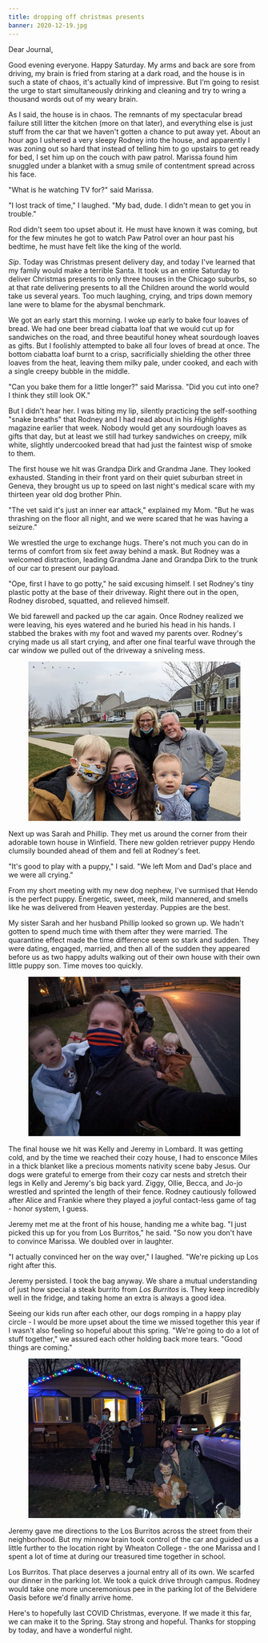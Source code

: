 ```yaml
---
title: dropping off christmas presents
banner: 2020-12-19.jpg
---
```


Dear Journal,

Good evening everyone.  Happy Saturday.  My arms and back are sore
from driving, my brain is fried from staring at a dark road, and the
house is in such a state of chaos, it's actually kind of impressive.
But I'm going to resist the urge to start simultaneously drinking and
cleaning and try to wring a thousand words out of my weary brain.

As I said, the house is in chaos.  The remnants of my spectacular
bread failure still litter the kitchen (more on that later), and
everything else is just stuff from the car that we haven't gotten a
chance to put away yet.  About an hour ago I ushered a very sleepy
Rodney into the house, and apparently I was zoning out so hard that
instead of telling him to go upstairs to get ready for bed, I set him
up on the couch with paw patrol.  Marissa found him snuggled under a
blanket with a smug smile of contentment spread across his face.

"What is he watching TV for?" said Marissa.

"I lost track of time," I laughed.  "My bad, dude.  I didn't mean to
get you in trouble."

Rod didn't seem too upset about it.  He must have known it was coming,
but for the few minutes he got to watch Paw Patrol over an hour past
his bedtime, he must have felt like the king of the world.

_Sip_.  Today was Christmas present delivery day, and today I've
learned that my family would make a terrible Santa.  It took us an
entire Saturday to deliver Christmas presents to only three houses in
the Chicago suburbs, so at that rate delivering presents to all the
Children around the world would take us several years.  Too much
laughing, crying, and trips down memory lane were to blame for the
abysmal benchmark.

We got an early start this morning.  I woke up early to bake four
loaves of bread.  We had one beer bread ciabatta loaf that we would
cut up for sandwiches on the road, and three beautiful honey wheat
sourdough loaves as gifts.  But I foolishly attempted to bake all four
loves of bread at once.  The bottom ciabatta loaf burnt to a crisp,
sacrificially shielding the other three loaves from the heat, leaving
them milky pale, under cooked, and each with a single creepy bubble in
the middle.

"Can you bake them for a little longer?" said Marissa.  "Did you cut
into one?  I think they still look OK."

But I didn't hear her.  I was biting my lip, silently practicing the
self-soothing "snake breaths" that Rodney and I had read about in his
_Highlights_ magazine earlier that week.  Nobody would get any
sourdough loaves as gifts that day, but at least we still had turkey
sandwiches on creepy, milk white, slightly undercooked bread that had
just the faintest wisp of smoke to them.

The first house we hit was Grandpa Dirk and Grandma Jane.  They looked
exhausted.  Standing in their front yard on their quiet suburban
street in Geneva, they brought us up to speed on last night's medical
scare with my thirteen year old dog brother Phin.

"The vet said it's just an inner ear attack," explained my Mom.  "But
he was thrashing on the floor all night, and we were scared that he
was having a seizure."

We wrestled the urge to exchange hugs.  There's not much you can do in
terms of comfort from six feet away behind a mask.  But Rodney was a
welcomed distraction, leading Grandma Jane and Grandpa Dirk to the
trunk of our car to present our payload.

"Ope, first I have to go potty," he said excusing himself.  I set
Rodney's tiny plastic potty at the base of their driveway.  Right
there out in the open, Rodney disrobed, squatted, and relieved
himself.

We bid farewell and packed up the car again.  Once Rodney realized we
were leaving, his eyes watered and he buried his head in his hands.  I
stabbed the brakes with my foot and waved my parents over.  Rodney's
crying made us all start crying, and after one final tearful wave
through the car window we pulled out of the driveway a sniveling mess.

<figure>
<a href="/images/2020-12-19-house-1.jpg">
<img alt="2020 12 19 house 1" src="/images/2020-12-19-house-1.jpg"/>
</a>
</figure>

Next up was Sarah and Phillip.  They met us around the corner from
their adorable town house in Winfield.  There new golden retriever
puppy Hendo clumsily bounded ahead of them and fell at Rodney's feet.

"It's good to play with a puppy," I said.  "We left Mom and Dad's
place and we were all crying."

From my short meeting with my new dog nephew, I've surmised that Hendo
is the perfect puppy.  Energetic, sweet, meek, mild mannered, and
smells like he was delivered from Heaven yesterday.  Puppies are the
best.

My sister Sarah and her husband Phillip looked so grown up.  We hadn't
gotten to spend much time with them after they were married.  The
quarantine effect made the time difference seem so stark and sudden.
They were dating, engaged, married, and then all of the sudden they
appeared before us as two happy adults walking out of their own house
with their own little puppy son.  Time moves too quickly.

<figure>
<a href="/images/2020-12-19-house-2.jpg">
<img alt="202012 19 house 2" src="/images/2020-12-19-house-2.jpg"/>
</a>
</figure>

The final house we hit was Kelly and Jeremy in Lombard.  It was
getting cold, and by the time we reached their cozy house, I had to
ensconce Miles in a thick blanket like a precious moments nativity
scene baby Jesus.  Our dogs were grateful to emerge from their cozy
car nests and stretch their legs in Kelly and Jeremy's big back yard.
Ziggy, Ollie, Becca, and Jo-jo wrestled and sprinted the length of
their fence.  Rodney cautiously followed after Alice and Frankie where
they played a joyful contact-less game of tag - honor system, I guess.

Jeremy met me at the front of his house, handing me a white bag.  "I
just picked this up for you from Los Burritos," he said.  "So now you don't
have to convince Marissa.  We doubled over in laughter.

"I actually convinced her on the way over," I laughed.  "We're picking
up Los right after this.

Jeremy persisted.  I took the bag anyway.  We share a mutual
understanding of just how special a steak burrito from _Los Burritos_
is.  They keep incredibly well in the fridge, and taking home an extra
is always a good idea.

Seeing our kids run after each other, our dogs romping in a happy play
circle - I would be more upset about the time we missed together this
year if I wasn't also feeling so hopeful about this spring.  "We're
going to do a lot of stuff together," we assured each other holding
back more tears.  "Good things are coming."

<figure>
<a href="/images/2020-12-19-house-3.jpg">
<img alt="2020 12 19 house 3" src="/images/2020-12-19-house-3.jpg"/>
</a>
</figure>

Jeremy gave me directions to the Los Burritos across the street from
their neighborhood.  But my minnow brain took control of the car and
guided us a little further to the location right by Wheaton College -
the one Marissa and I spent a lot of time at during our treasured time
together in school.

Los Burritos.  That place deserves a journal entry all of its own.  We
scarfed our dinner in the parking lot.  We took a quick drive through
campus.  Rodney would take one more unceremonious pee in the parking
lot of the Belvidere Oasis before we'd finally arrive home.

Here's to hopefully last COVID Christmas, everyone.  If we made it
this far, we can make it to the Spring.  Stay strong and hopeful.
Thanks for stopping by today, and have a wonderful night.
